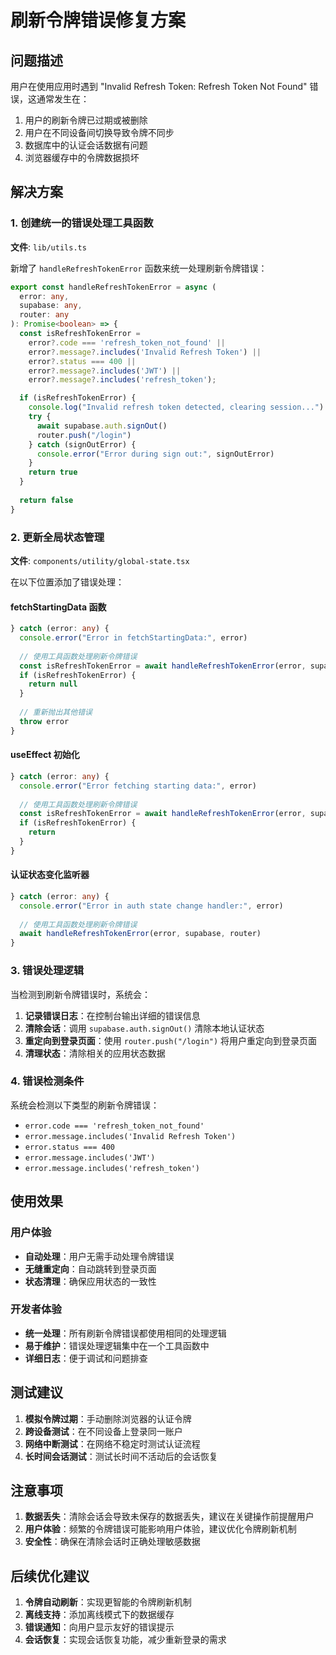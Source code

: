 # 刷新令牌错误修复方案

## 问题描述

用户在使用应用时遇到 "Invalid Refresh Token: Refresh Token Not Found" 错误，这通常发生在：

1. 用户的刷新令牌已过期或被删除
2. 用户在不同设备间切换导致令牌不同步
3. 数据库中的认证会话数据有问题
4. 浏览器缓存中的令牌数据损坏

## 解决方案

### 1. 创建统一的错误处理工具函数

**文件**: `lib/utils.ts`

新增了 `handleRefreshTokenError` 函数来统一处理刷新令牌错误：

```typescript
export const handleRefreshTokenError = async (
  error: any,
  supabase: any,
  router: any
): Promise<boolean> => {
  const isRefreshTokenError = 
    error?.code === 'refresh_token_not_found' ||
    error?.message?.includes('Invalid Refresh Token') ||
    error?.status === 400 ||
    error?.message?.includes('JWT') ||
    error?.message?.includes('refresh_token');

  if (isRefreshTokenError) {
    console.log("Invalid refresh token detected, clearing session...")
    try {
      await supabase.auth.signOut()
      router.push("/login")
    } catch (signOutError) {
      console.error("Error during sign out:", signOutError)
    }
    return true
  }
  
  return false
}
```

### 2. 更新全局状态管理

**文件**: `components/utility/global-state.tsx`

在以下位置添加了错误处理：

#### fetchStartingData 函数
```typescript
} catch (error: any) {
  console.error("Error in fetchStartingData:", error)
  
  // 使用工具函数处理刷新令牌错误
  const isRefreshTokenError = await handleRefreshTokenError(error, supabase, router)
  if (isRefreshTokenError) {
    return null
  }
  
  // 重新抛出其他错误
  throw error
}
```

#### useEffect 初始化
```typescript
} catch (error: any) {
  console.error("Error fetching starting data:", error)
  
  // 使用工具函数处理刷新令牌错误
  const isRefreshTokenError = await handleRefreshTokenError(error, supabase, router)
  if (isRefreshTokenError) {
    return
  }
}
```

#### 认证状态变化监听器
```typescript
} catch (error: any) {
  console.error("Error in auth state change handler:", error)
  
  // 使用工具函数处理刷新令牌错误
  await handleRefreshTokenError(error, supabase, router)
}
```

### 3. 错误处理逻辑

当检测到刷新令牌错误时，系统会：

1. **记录错误日志**：在控制台输出详细的错误信息
2. **清除会话**：调用 `supabase.auth.signOut()` 清除本地认证状态
3. **重定向到登录页面**：使用 `router.push("/login")` 将用户重定向到登录页面
4. **清理状态**：清除相关的应用状态数据

### 4. 错误检测条件

系统会检测以下类型的刷新令牌错误：

- `error.code === 'refresh_token_not_found'`
- `error.message.includes('Invalid Refresh Token')`
- `error.status === 400`
- `error.message.includes('JWT')`
- `error.message.includes('refresh_token')`

## 使用效果

### 用户体验
- **自动处理**：用户无需手动处理令牌错误
- **无缝重定向**：自动跳转到登录页面
- **状态清理**：确保应用状态的一致性

### 开发者体验
- **统一处理**：所有刷新令牌错误都使用相同的处理逻辑
- **易于维护**：错误处理逻辑集中在一个工具函数中
- **详细日志**：便于调试和问题排查

## 测试建议

1. **模拟令牌过期**：手动删除浏览器的认证令牌
2. **跨设备测试**：在不同设备上登录同一账户
3. **网络中断测试**：在网络不稳定时测试认证流程
4. **长时间会话测试**：测试长时间不活动后的会话恢复

## 注意事项

1. **数据丢失**：清除会话会导致未保存的数据丢失，建议在关键操作前提醒用户
2. **用户体验**：频繁的令牌错误可能影响用户体验，建议优化令牌刷新机制
3. **安全性**：确保在清除会话时正确处理敏感数据

## 后续优化建议

1. **令牌自动刷新**：实现更智能的令牌刷新机制
2. **离线支持**：添加离线模式下的数据缓存
3. **错误通知**：向用户显示友好的错误提示
4. **会话恢复**：实现会话恢复功能，减少重新登录的需求 